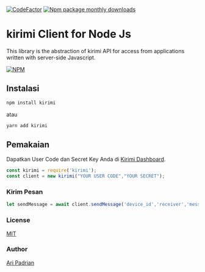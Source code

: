 [![CodeFactor](https://www.codefactor.io/repository/github/yolkmonday/kirimi/badge)](https://www.codefactor.io/repository/github/yolkmonday/kirimi)
[![Npm package monthly downloads](https://badgen.net/npm/dm/kirimi)](https://npmjs.com/package/kirimi)

# kirimi Client for Node Js

This library is the abstraction of kirimi API for access from applications written with server-side Javascript.

[![NPM](https://nodei.co/npm/kirimi.png)](https://nodei.co/npm/kirimi/)



## Instalasi

```bash
npm install kirimi
```

atau

```bash
yarn add kirimi
```

## Pemakaian
Dapatkan User Code dan Secret Key Anda di [Kirimi Dashboard](https://console.kirimi.id/docs).

```js
const kirimi = require('kirimi');
const client = new kirimi("YOUR USER CODE","YOUR SECRET");
```


### Kirim Pesan
```js
let sendMessage = await client.sendMessage('device_id','receiver','message');
```

### License

[MIT](https://github.com/yolkmonday/kirimi/blob/master/LICENSE)

### Author

[Ari Padrian](mailto:yolkmonday@gmail.com)



